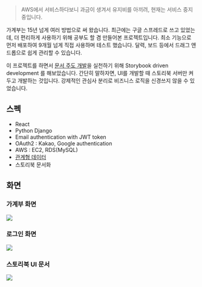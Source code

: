 > AWS에서 서비스하다보니 과금이 생겨서 유지비를 아끼려, 현재는 서비스 중지 중입니다.

가계부는 15년 넘게 여러 방법으로 써 왔습니다. 최근에는 구글 스프레드로 쓰고 있었는데, 더 편리하게 사용하기 위해 공부도 할 겸 만들어본 프로젝트입니다. 최소 기능으로 먼저 배포하여 9개월 넘게 직접 사용하며 테스트 했습니다. 달력, 보드 등에서 드래그 앤 드롭으로 쉽게 관리할 수 있습니다.

이 프로젝트를 하면서 [문서 주도 개발](문서%20주도%20개발.md)을 실천하기 위해 Storybook driven development 를 해보았습니다. 간단히 말하자면, UI를 개발할 때 스토리북 서버만 켜두고 개발하는 것입니다. 강제적인 관심사 분리로 비즈니스 로직을 신경쓰지 않을 수 있었습니다.

## 스펙

- React
- Python Django
- Email authentication with JWT token
- OAuth2 : Kakao, Google authentication
- AWS : EC2, RDS(MySQL)
- [관계형 데이터](https://drawsql.app/teams/johnyworld/diagrams/tumssum)
- 스토리북 문서화

## 화면

### 가계부 화면

![](https://johnyworld2019.s3.ap-northeast-2.amazonaws.com/images/resume/tumssum-1.jpg)

### 로그인 화면

![](https://johnyworld2019.s3.ap-northeast-2.amazonaws.com/images/resume/tumssum-2.png)

### 스토리북 UI 문서

![](https://johnyworld2019.s3.ap-northeast-2.amazonaws.com/images/resume/tumssum-3.png)